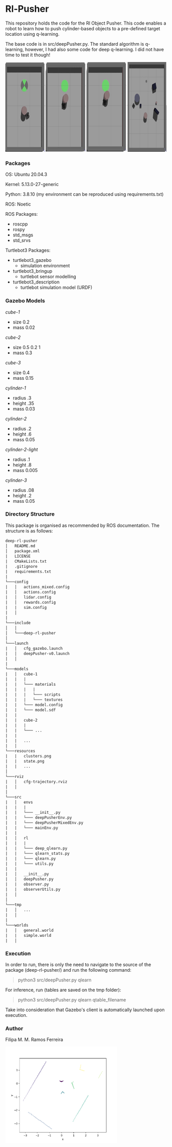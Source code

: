 # Rl-Pusher

This repository holds the code for the Rl Object Pusher. This code enables a robot to learn how to push cylinder-based objects to a pre-defined target location using q-learning.

The base code is in src/deepPusher.py. The standard algorithm is q-learning, however, I had also some code for deep q-learning. I did not have time to test it though!

<img src="https://github.com/FilipaRamos/Rl-Pusher/blob/9d6bb6edd8c7f663882bb2d4f8cd4c6ac6f51589/resources/cover.png" width="800" height="280">

### Packages

OS: Ubuntu 20.04.3

Kernel: 5.13.0-27-generic

Python: 3.8.10 (my environment can be reproduced using requirements.txt)

ROS: Noetic

ROS Packages:
- roscpp
- rospy
- std_msgs
- std_srvs 

Turtlebot3 Packages:
* turtlebot3_gazebo
    * simulation environment
* turtlebot3_bringup
    * turtlebot sensor modelling
* turtlebot3_description
    * turtlebot simulation model (URDF)

### Gazebo Models

*cube-1*
- size 0.2
- mass 0.02

*cube-2*
- size 0.5 0.2 1
- mass 0.3

*cube-3*
- size 0.4
- mass 0.15

*cylinder-1*
- radius .3
- height .35
- mass 0.03

*cylinder-2*
- radius .2
- height .6
- mass 0.05

*cylinder-2-light*
- radius .1
- height .8
- mass 0.005

*cylinder-3*
- radius .08
- height .2
- mass 0.05

### Directory Structure

This package is organised as recommended by ROS documentation. The structure is as follows:

```
deep-rl-pusher
│   README.md
│   package.xml
|   LICENSE
|   CMakeLists.txt
|   .gitignore
|   requirements.txt
|   
└───config
|   │   actions_mixed.config
|   │   actions.config
|   │   lidar.config
|   │   rewards.config
|   |   sim.config
|   │   
|  
└───include
│   │
│   └───deep-rl-pusher
│   
└───launch
|   │   cfg_gazebo.launch
|   │   deepPusher-v0.launch
|   │   
|  
└───models
|   │   cube-1
|   |   |   
|   |   └─── materials
|   |   |   |
|   |   |   └─── scripts
|   |   |   └─── textures
|   |   └─── model.config
|   |   └─── model.sdf
|   |   
|   |   cube-2
|   |   |
|   |   └─── ...
|   |   
|   |   ...
|   │   
└───resources
|   |   clusters.png
|   |   state.png
|   |   ...
│   
└───rviz
|   │   cfg-trajectory.rviz
|   │   
│   
└───src
|   │   envs
|   |   |
|   |   └─── __init__.py
|   |   └─── deepPusherEnv.py
|   |   └─── deepPusherMixedEnv.py
|   |   └─── mainEnv.py
|   |   
|   │   rl
|   |   |
|   |   └─── deep_qlearn.py
|   |   └─── qlearn_stats.py
|   |   └─── qlearn.py
|   |   └─── utils.py
|   |
|   │   __init__.py
|   │   deepPusher.py
|   |   observer.py
|   |   observerUtils.py
|   │   
│   
└───tmp
|   │   ...
|   │   
|
└───worlds
|   │   general.world
|   |   simple.world
|   │   
```

### Execution

In order to run, there is only the need to navigate to the source of the package (deep-rl-pusher/) and run the following command:

> python3 src/deepPusher.py qlearn

For inference, run (tables are saved on the tmp folder):

> python3 src/deepPusher.py qlearn qtable_filename

Take into consideration that Gazebo's client is automatically launched upon execution.

### Author

Filipa M. M. Ramos Ferreira

<img src="https://github.com/FilipaRamos/Rl-Pusher/blob/feda6b3f1814571c642fef51c4fa08591c6d843e/resources/clusters.png" width="350" height="300">
